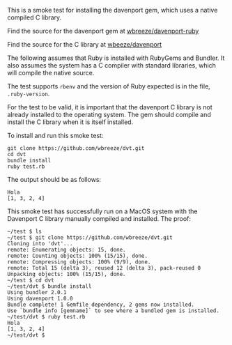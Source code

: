 This is a smoke test for installing the davenport gem,
which uses a native compiled C library.

Find the source for the davenport gem at
[wbreeze/davenport-ruby](https://github.com/wbreeze/davenport-ruby)

Find the source for the C library at
[wbeeze/davenport](https://github.com/wbreeze/davenport)

The following assumes that Ruby is installed with RubyGems and Bundler.
It also assumes the system has a C compiler with standard libraries,
which will compile the native source.

The test supports `rbenv` and the version of Ruby expected is in the
file, `.ruby-version`.

For the test to be valid, it is important that the davenport C library
is not already installed to the operating system. The gem should compile
and install the C library when it is itself installed.

To install and run this smoke test:

    git clone https://github.com/wbreeze/dvt.git
    cd dvt
    bundle install
    ruby test.rb

The output should be as follows:

    Hola
    [1, 3, 2, 4]

This smoke test has successfully run on a MacOS system with the Davenport
C library manually compiled and installed. The proof:

    ~/test $ ls
    ~/test $ git clone https://github.com/wbreeze/dvt.git
    Cloning into 'dvt'...
    remote: Enumerating objects: 15, done.
    remote: Counting objects: 100% (15/15), done.
    remote: Compressing objects: 100% (9/9), done.
    remote: Total 15 (delta 3), reused 12 (delta 3), pack-reused 0
    Unpacking objects: 100% (15/15), done.
    ~/test $ cd dvt
    ~/test/dvt $ bundle install
    Using bundler 2.0.1
    Using davenport 1.0.0
    Bundle complete! 1 Gemfile dependency, 2 gems now installed.
    Use `bundle info [gemname]` to see where a bundled gem is installed.
    ~/test/dvt $ ruby test.rb
    Hola
    [1, 3, 2, 4]
    ~/test/dvt $
